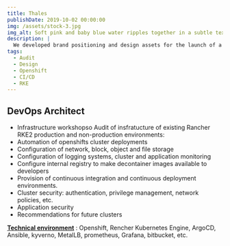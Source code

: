 ```yaml
---
title: Thales
publishDate: 2019-10-02 00:00:00
img: /assets/stock-3.jpg
img_alt: Soft pink and baby blue water ripples together in a subtle texture.
description: |
  We developed brand positioning and design assets for the launch of a new colored water product.
tags:
  - Audit
  - Design 
  - Openshift
  - CI/CD
  - RKE
---
```


## DevOps Architect

- Infrastructure workshopso Audit of insfratucture of existing Rancher RKE2 production and non-production environments:
- Automation of openshifts cluster deployments
- Configuration of network, block, object and file storage
- Configuration of logging systems, cluster and application monitoring
- Configure internal registry to make decontainer images available to developers
- Provision of continuous integration and continuous deployment environments.
- Cluster security: authentication, privilege management, network policies, etc.
- Application security
- Recommendations for future clusters
  
<ins>**Technical environment**</ins> : Openshift, Rencher Kubernetes Engine, ArgoCD, Ansible, kyverno, MetalLB, prometheus, Grafana, bitbucket, etc.